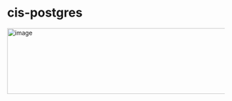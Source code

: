 # cis-postgres




<img width="578" height="152" alt="image" src="https://github.com/user-attachments/assets/97546533-ee69-48e4-844d-facc26af6f6d" />
